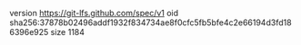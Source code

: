 version https://git-lfs.github.com/spec/v1
oid sha256:37878b02496addf1932f834734ae8f0cfc5fb5bfe4c2e66194d3fd186396e925
size 1184
